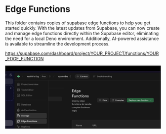 # Edge Functions

This folder contains copies of supabase edge functions to help you get started quickly. With the latest updates from Supabase, you can now create and manage edge functions directly within the Supabase editor, eliminating the need for a local Deno environment. Additionally, AI-powered assistance is available to streamline the development process.

https://supabase.com/dashboard/project/YOUR_PROJECT/functions/YOUR_EDGE_FUNCTION

![where to create supabase edge functions](image.png)